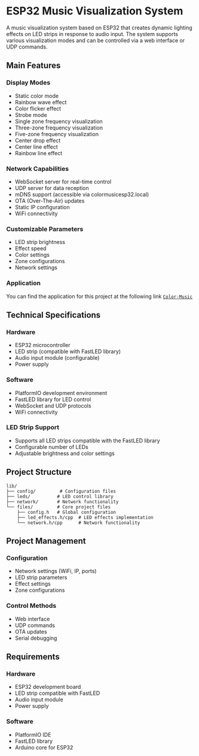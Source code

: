 # ESP32 Music Visualization System

A music visualization system based on ESP32 that creates dynamic lighting effects on LED strips in response to audio input. The system supports various visualization modes and can be controlled via a web interface or UDP commands.

## Main Features

### Display Modes
- Static color mode
- Rainbow wave effect
- Color flicker effect
- Strobe mode
- Single zone frequency visualization
- Three-zone frequency visualization
- Five-zone frequency visualization
- Center drop effect
- Center line effect
- Rainbow line effect

### Network Capabilities
- WebSocket server for real-time control
- UDP server for data reception
- mDNS support (accessible via colormusicesp32.local)
- OTA (Over-The-Air) updates
- Static IP configuration
- WiFi connectivity

### Customizable Parameters
- LED strip brightness
- Effect speed
- Color settings
- Zone configurations
- Network settings

### Application
You can find the application for this project at the following link [`Color-Music`](https://github.com/Iurocl-git/Color-Music.git)

## Technical Specifications

### Hardware
- ESP32 microcontroller
- LED strip (compatible with FastLED library)
- Audio input module (configurable)
- Power supply

### Software
- PlatformIO development environment
- FastLED library for LED control
- WebSocket and UDP protocols
- WiFi connectivity

### LED Strip Support
- Supports all LED strips compatible with the FastLED library
- Configurable number of LEDs
- Adjustable brightness and color settings

## Project Structure

```
lib/
├── config/         # Configuration files
├── leds/          # LED control library
├── network/       # Network functionality
└── files/         # Core project files
    ├── config.h   # Global configuration
    ├── led_effects.h/cpp  # LED effects implementation
    └── network.h/cpp      # Network functionality
```

## Project Management

### Configuration
- Network settings (WiFi, IP, ports)
- LED strip parameters
- Effect settings
- Zone configurations

### Control Methods
- Web interface
- UDP commands
- OTA updates
- Serial debugging

## Requirements

### Hardware
- ESP32 development board
- LED strip compatible with FastLED
- Audio input module
- Power supply

### Software
- PlatformIO IDE
- FastLED library
- Arduino core for ESP32 
